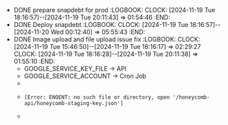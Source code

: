 - DONE prepare snapdebt for prod
  :LOGBOOK:
  CLOCK: [2024-11-19 Tue 18:16:57]--[2024-11-19 Tue 20:11:43] =>  01:54:46
  :END:
- DONE Deploy snapdebt
  :LOGBOOK:
  CLOCK: [2024-11-19 Tue 18:16:57]--[2024-11-20 Wed 00:12:40] =>  05:55:43
  :END:
- DONE Image upload and file upload issue fix
  :LOGBOOK:
  CLOCK: [2024-11-19 Tue 15:46:50]--[2024-11-19 Tue 18:16:17] =>  02:29:27
  CLOCK: [2024-11-19 Tue 18:16:28]--[2024-11-19 Tue 20:11:38] =>  01:55:10
  :END:
	- GOOGLE_SERVICE_KEY_FILE -> API
	- GOOGLE_SERVICE_ACCOUNT -> Cron Job
	-
	- ```apl
	  [Error: ENOENT: no such file or directory, open '/honeycomb-api/honeycomb-staging-key.json']
	  ```
	- ```apl
	  ```